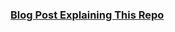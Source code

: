### [Blog Post Explaining This Repo](https://dev.to/tmrc/a-json-file-validator-web-app-in-just-5-lines-4lk7)
